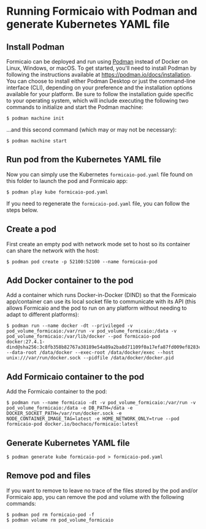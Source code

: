 # Running Formicaio with Podman and generate Kubernetes YAML file

## Install Podman
Formicaio can be deployed and run using [Podman](https://podman.io/) instead of Docker on Linux, Windows, or macOS. To get started, you'll need to install Podman by following the instructions available at https://podman.io/docs/installation.
You can choose to install either Podman Desktop or just the command-line interface (CLI), depending on your preference and the installation options available for your platform.
Be sure to follow the installation guide specific to your operating system, which will include executing the following two commands to initialize and start the Podman machine:
```
$ podman machine init
```
...and this second command (which may or may not be necessary):
```
$ podman machine start
```

## Run pod from the Kubernetes YAML file
Now you can simply use the Kubernetes `formicaio-pod.yaml` file found on this folder to launch the pod and Formicaio app:
```
$ podman play kube formicaio-pod.yaml
```

If you need to regenerate the `formicaio-pod.yaml` file, you can follow the steps below.

## Create a pod
First create an empty pod with network mode set to host so its container can share the network with the host:
```
$ podman pod create -p 52100:52100 --name formicaio-pod
```

## Add Docker container to the pod
Add a container which runs Docker-in-Docker (DIND) so that the Formicaio app/container can use its local socket file to communicate with its API (this allows Formicaio and the pod to run on any platform without needing to adapt to different platforms):
```
$ podman run --name docker -dt --privileged -v pod_volume_formicaio:/var/run -v pod_volume_formicaio:/data -v pod_volume_formicaio:/var/lib/docker --pod formicaio-pod docker:27.4.1-dind@sha256:3c8fb358b82767a38189e54a89a2ba8d71109f0a17efa87fd009ef8283c46df6 --data-root /data/docker --exec-root /data/docker/exec --host unix:///var/run/docker.sock --pidfile /data/docker/docker.pid
```

## Add Formicaio container to the pod
Add the Formicaio container to the pod:
```
$ podman run --name formicaio -dt -v pod_volume_formicaio:/var/run -v pod_volume_formicaio:/data -e DB_PATH=/data -e DOCKER_SOCKET_PATH=/var/run/docker.sock -e NODE_CONTAINER_IMAGE_TAG=latest -e HOME_NETWORK_ONLY=true --pod formicaio-pod docker.io/bochaco/formicaio:latest
```

## Generate Kubernetes YAML file
```
$ podman generate kube formicaio-pod > formicaio-pod.yaml
```

## Remove pod and files
If you want to remove to leave no trace of the files stored by the pod and/or Formicaio app, you can remove the pod and volume with the following commands:
```
$ podman pod rm formicaio-pod -f
$ podman volume rm pod_volume_formicaio
```